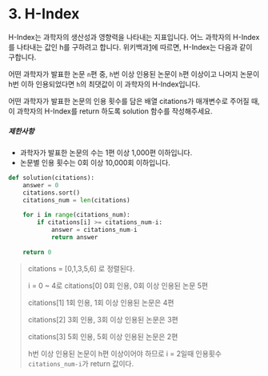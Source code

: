 # 3. H-Index

 H-Index는 과학자의 생산성과 영향력을 나타내는 지표입니다. 어느 과학자의 H-Index를 나타내는 값인 h를 구하려고 합니다. 위키백과[1](https://programmers.co.kr/learn/courses/30/lessons/42747#fn1)에 따르면, H-Index는 다음과 같이 구합니다.

  어떤 과학자가 발표한 논문 `n`편 중, `h`번 이상 인용된 논문이 `h`편 이상이고 나머지 논문이 h번 이하 인용되었다면 `h`의 최댓값이 이 과학자의 H-Index입니다.

  어떤 과학자가 발표한 논문의 인용 횟수를 담은 배열 citations가 매개변수로 주어질 때, 이 과학자의 H-Index를 return 하도록 solution 함수를 작성해주세요.

  ##### 제한사항

  - 과학자가 발표한 논문의 수는 1편 이상 1,000편 이하입니다.
  - 논문별 인용 횟수는 0회 이상 10,000회 이하입니다.

```python
def solution(citations):
    answer = 0
    citations.sort()
    citations_num = len(citations)
    
    for i in range(citations_num):
        if citations[i] >= citations_num-i:
            answer = citations_num-i
            return answer
        
    return 0

```

> citations = [0,1,3,5,6] 로 정렬된다.
>
> i = 0 ~ 4로 citations[0] 0회 인용, 0회 이상 인용된 논문 5편
>
> citations[1] 1회 인용, 1회 이상 인용된 논문은 4편
>
> citations[2] 3회 인용, 3회 이상 인용된 논문은 3편
>
> citations[3] 5회 인용, 5회 이상 인용된 논문은 2편
>
> h번 이상 인용된 논문이 h편 이상이어야 하므로 i = 2일때 인용횟수 `citations_num-i`가 return 값이다.
